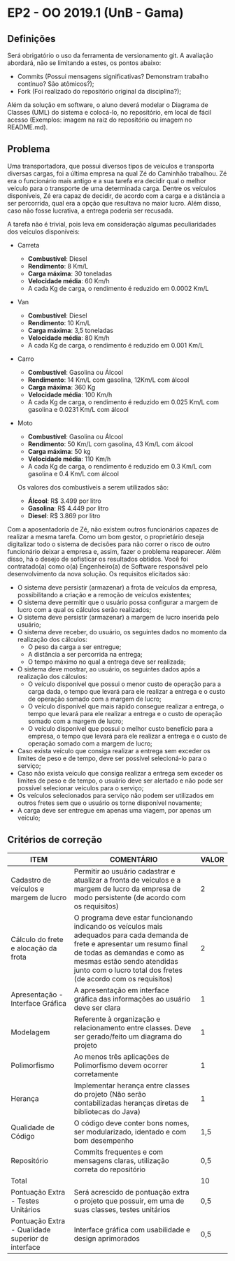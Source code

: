 # EP2 - OO 2019.1 (UnB - Gama)

## Definições

Será obrigatório o uso da ferramenta de versionamento git. A avaliação abordará, não se limitando a estes, os pontos abaixo:
- Commits (Possui mensagens significativas? Demonstram trabalho contínuo? São atômicos?);
- Fork (Foi realizado do repositório original da disciplina?);

Além da solução em software, o aluno deverá modelar o Diagrama de Classes (UML) do sistema e colocá-lo, no repositório, em local de fácil acesso (Exemplos: imagem na raiz do repositório ou imagem no README.md).

## Problema

Uma transportadora, que possui diversos tipos de veículos e transporta diversas cargas, foi a última empresa na qual Zé do Caminhão trabalhou. Zé era o funcionário mais antigo e a sua tarefa era decidir qual o melhor veículo para o transporte de uma determinada carga. Dentre os veículos disponíveis, Zé era capaz de decidir, de acordo com a carga e a distância a ser percorrida, qual era a opção que resultava no maior lucro. Além disso, caso não fosse lucrativa, a entrega poderia ser recusada.

A tarefa não é trivial, pois leva em consideração algumas peculiaridades dos veículos disponíveis:
- Carreta
  - **Combustível**: Diesel
  - **Rendimento**: 8 Km/L
  - **Carga máxima**: 30 toneladas
  - **Velocidade média**: 60 Km/h
  - A cada Kg de carga, o rendimento é reduzido em 0.0002 Km/L
- Van
  - **Combustível**: Diesel
  - **Rendimento**: 10 Km/L
  - **Carga máxima**: 3,5 toneladas
  - **Velocidade média**: 80 Km/h
  - A cada Kg de carga, o rendimento é reduzido em 0.001 Km/L
- Carro
  - **Combustível**: Gasolina ou Álcool
  - **Rendimento**: 14 Km/L com gasolina, 12Km/L com álcool
  - **Carga máxima**: 360 Kg
  - **Velocidade média**: 100 Km/h
  - A cada Kg de carga, o rendimento é reduzido em 0.025 Km/L com gasolina e 0.0231 Km/L com álcool
- Moto
  - **Combustível**: Gasolina ou Álcool
  - **Rendimento**: 50 Km/L com gasolina, 43 Km/L com álcool
  - **Carga máxima**: 50 kg
  - **Velocidade média**: 110 Km/h
  - A cada Kg de carga, o rendimento é reduzido em 0.3 Km/L com gasolina e 0.4 Km/L com álcool


  Os valores dos combustíveis a serem utilizados são:
  - **Álcool**: R$ 3.499 por litro
  - **Gasolina**: R$ 4.449 por litro
  - **Diesel**: R$ 3.869 por litro


Com a aposentadoria de Zé, não existem outros funcionários capazes de realizar a mesma tarefa. Como um bom gestor, o proprietário deseja digitalizar todo o sistema de decisões para não correr o risco de outro funcionário deixar a empresa e, assim, fazer o problema reaparecer.	Além disso, há o desejo de sofisticar os resultados obtidos. Você foi contratado(a) como o(a) Engenheiro(a) de Software responsável pelo desenvolvimento da nova solução. Os requisitos elicitados são:

- O sistema deve persistir (armazenar) a frota de veículos da empresa, possibilitando a criação e a remoção de veículos existentes;
- O sistema deve permitir que o usuário possa configurar a margem de lucro com a qual os cálculos serão realizados;
- O sistema deve persistir (armazenar) a margem de lucro inserida pelo usuário;
- O sistema deve receber, do usuário, os seguintes dados no momento da realização dos cálculos:
  - O peso da carga a ser entregue;
  - A distância a ser percorrida na entrega;
  - O tempo máximo no qual a entrega deve ser realizada;
- O sistema deve mostrar, ao usuário, os seguintes dados após a realização dos cálculos:
  - O veículo disponível que possui o menor custo de operação para a carga dada, o tempo que levará para ele realizar a entrega e o custo de operação somado com a margem de lucro;
  - O veículo disponível que mais rápido consegue realizar a entrega, o tempo que levará para ele realizar a entrega e o custo de operação somado com a margem de lucro;
  - O veículo disponível que possui o melhor custo benefício para a empresa, o tempo que levará para ele realizar a entrega e o custo de operação somado com a margem de lucro;
- Caso exista veículo que consiga realizar a entrega sem exceder os limites de peso e de tempo, deve ser possível selecioná-lo para o serviço;
- Caso não exista veículo que consiga realizar a entrega sem exceder os limites de peso e de tempo, o usuário deve ser alertado e não pode ser possível selecionar veículos para o serviço;
- Os veículos selecionados para serviço não podem ser utilizados em outros fretes sem que o usuário os torne disponível novamente;
- A carga deve ser entregue em apenas uma viagem, por apenas um veículo;

## Critérios de correção

| ITEM                                              | COMENTÁRIO                                                                                                                                                                                                                    | VALOR |
|---------------------------------------------------|-------------------------------------------------------------------------------------------------------------------------------------------------------------------------------------------------------------------------------|-------|
| Cadastro de veículos e margem de lucro            | Permitir ao usuário cadastrar e atualizar a fronta de veículos e a margem de lucro da empresa de modo persistente (de acordo com os requisitos)                                                                                                             | 2     |
| Cálculo do frete e alocação da frota              | O programa deve estar funcionando indicando os veículos mais adequados para cada demanda de frete e apresentar um resumo final de todas as demandas e como as mesmas estão sendo atendidas junto com o lucro total dos fretes (de acordo com os requisitos) | 2     |
| Apresentação - Interface Gráfica                  | A apresentação em interface gráfica das informações ao usuário deve ser clara                                                                                                                                                                               | 1     |
| Modelagem                                         | Referente à organização e relacionamento entre classes. Deve ser gerado/feito um diagrama do projeto                                                                                                                                                        | 1     |
| Polimorfismo                                      | Ao menos três aplicações de Polimorfismo devem ocorrer corretamente                                                                                                                                                                                         | 1     |
| Herança                                           | Implementar herança entre classes do projeto (Não serão contabilizadas heranças diretas de bibliotecas do Java)                                                                                                                                             | 1     |
| Qualidade de Código                               | O código deve conter bons nomes, ser modularizado, identado e com bom desempenho                                                                                                                                                                            | 1,5   |
| Repositório                                       | Commits frequentes e com mensagens claras, utilização correta do repositório                                                                                                                                                                                | 0,5   |
| Total                                             |                                                                                                                                                                                                                                                             | 10    |
| Pontuação Extra - Testes Unitários                | Será acrescido de pontuação extra o projeto que possuir, em uma de suas classes, testes unitários                                                                                                                                                           | 0,5   |
| Pontuação Extra - Qualidade superior de interface | Interface gráfica com usabilidade e design aprimorados                                                                                                                                                                                                      | 0,5   |
